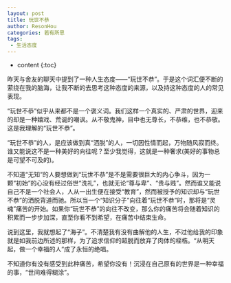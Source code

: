 ```yaml
---
layout: post
title: 玩世不恭
author: ResonHou
categories: 若有所思
tags:
 - 生活态度
---
```


* content
{:toc}

昨天与舍友的聊天中提到了一种人生态度——“玩世不恭”。于是这个词汇便不断的萦绕在我的脑海，让我不断的去思考这种态度的来源，以及持这种态度的人的常见表现。

<!-- more -->

“玩世不恭”似乎从来都不是一个褒义词。我们这样一个真实的、严肃的世界，迎来的却是一种嬉戏、荒诞的嘲讽。从不敬鬼神，目中也无尊长，不恭维，也不恭敬。这是我理解的“玩世不恭”。

“玩世不恭”的人，是应该做到真“洒脱”的人，一切因性情而起，万物随风寂而终。谁又能说这不是一种美好的向往呢？至少我觉得，这就是一种奢求(美好的事物总是可望不可及的)。

不知道“无知”的人要想做到“玩世不恭”是不是需要很巨大的内心争斗，因为一颗“初始”的心没有经过俗世“洗礼”，也就无论“尊与卑”、“贵与贱”。然而谁又能说自己不是一个社会人，人从一出生便在接受“教育”，然而被授予的知识却与“玩世不恭”的洒脱背道而驰。所以当一个“知识分子”向往着“玩世不恭”时，那将是“灵魂”痛苦的开始。如果你“玩世不恭”的向往不改变，那么你的痛苦将会随着知识的积累而一步步加深，直至你看不到希望，在痛苦中结束生命。

说到这里，我就想起了“海子”。不清楚我有没有曲解他的人生，不过他给我的印象就是如我前边所述的那样，为了追求信仰的超脱而放弃了肉体的桎梏。“从明天起，做一个幸福的人”成了永恒的绝唱。

不知道你有没有感受到此种痛苦，希望你没有！沉浸在自己原有的世界是一种幸福的事，“世间难得糊涂”。
